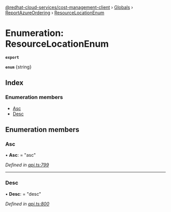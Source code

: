 [@redhat-cloud-services/cost-management-client](../README.md) › [Globals](../globals.md) › [ReportAzureOrdering](../modules/reportazureordering.md) › [ResourceLocationEnum](reportazureordering.resourcelocationenum.md)

# Enumeration: ResourceLocationEnum

**`export`** 

**`enum`** {string}

## Index

### Enumeration members

* [Asc](reportazureordering.resourcelocationenum.md#asc)
* [Desc](reportazureordering.resourcelocationenum.md#desc)

## Enumeration members

###  Asc

• **Asc**: = "asc"

*Defined in [api.ts:799](https://github.com/RedHatInsights/javascript-clients/blob/master/packages/cost-management/api.ts#L799)*

___

###  Desc

• **Desc**: = "desc"

*Defined in [api.ts:800](https://github.com/RedHatInsights/javascript-clients/blob/master/packages/cost-management/api.ts#L800)*
